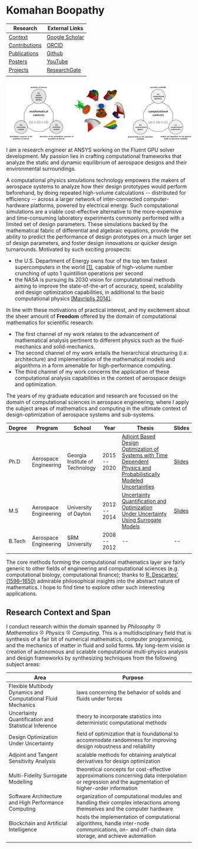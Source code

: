 # Komahan Boopathy


| Research | External Links |
|---|---|
| [Context](#research-span) | [Google Scholar](https://scholar.google.com/citations?hl=en&user=YLg4R3sAAAAJ) |
| [Contributions](ResearchContributions.md) | [ORCID](https://orcid.org/0000-0002-2543-0942) |
| [Publications](SummaryOfPublications.md) | [Github](https://github.com/komahanb) |
| [Posters](RESEARCH_POSTERS.md) | [YouTube](https://www.youtube.com/@komahanboopathy) |
| [Projects](COMPUTATIONAL_PROJECTS.md) | [ResearchGate](https://www.researchgate.net/profile/Komahan-Boopathy) |
|  |  |

![](assets/images/research-span.png)

I am a research engineer at ANSYS working on the Fluent GPU solver development. My passion lies in crafting computational frameworks that analyze the static and dynamic equilibrium of aerospace designs and their environmental surroundings.

A computational physics simulations technology empowers the makers of aerospace systems to analyze how their design prototypes would perform beforehand, by doing repeated high-volume calculations -- distributed for efficiency -- across a larger network of inter-connected computer-hardware platforms, powered by electrical energy.
Such computational simulations are a viable cost-effective alternative to the more-expensive and time-consuming laboratory experiments commonly performed with a limited set of design parameters.
These simulations backed by the mathematical fabric of differential and algebraic equations, provide the ability to predict the performance of design prototypes on a much larger set of design parameters, and foster design innovations or quicker design turnarounds.
Motivated by such exciting prospects:

- the U.S. Department of Energy owns four of the top ten fastest supercomputers in the world [[1]](https://www.energy.gov/science/high-performance-computing), capable of high-volume number crunching of upto 1 quintillion operations per second
- the NASA is pursuing its 2030 vision for computatational methods aiming to improve the state-of-the-art of accuracy, speed, scalability and design optimization capabilities, in additional to the basic computational physics [[Mavriplis 2014]](/assets/publications/nasa-cfd-2030.pdf).

In line with these motivations of practical interest, and my excitement about the sheer amount of **Freedom** offered by the domain of computational mathematics for scientific research:

- The first channel of my work relates to the advancement of mathematical analysis pertinent to different physics such as the fluid-mechanics and solid-mechanics.
- The second channel of my work entails the hierarchical structuring (i.e. architecture) and implementation of the mathematical models and algorithms in a form amenable for high-performance computing.
- The third channel of my work concerns the application of these computational analysis capabilities in the context of aerospace design and optimization.

The years of my graduate education and research are focussed on the domain of computational sciences in aerospace engineering; where I apply the subject areas of mathematics and computing in the ultimate context of design-optimization of aerospace systems and sub-systems. 

| Degree | Program | School | Year | Thesis | Slides
|---|---|---|---|---|---|
| Ph.D | Aerospace Engineering | Georgia Institute of Technology | 2015 -- 2020 | [Adjoint Based Design Optimization of Systems with Time Dependent Physics and Probabilistically Modeled Uncertainties](http://hdl.handle.net/1853/63658) | [Slides](/assets/publications/komahan-boopathy-phd-defense.pdf)
| M.S  | Aerospace Engineering | University of Dayton | 2012 -- 2014 | [Uncertainty Quantification and Optimization Under Uncertainty Using Surrogate Models](http://rave.ohiolink.edu/etdc/view?acc_num=dayton1398302731) | [Slides](/assets/publications/komahan-boopathy-masters-defense.pdf)
| B.Tech | Aerospace Engineering | SRM University | 2008 -- 2012 | -- | -- |
| | | | | | |

The core methods forming the computational mathematics layer are fairly generic to other fields of engineering and computational sciences (e.g. computational biology, computational finance); thanks to [R. Descartes' (1596–1650)](https://plato.stanford.edu/entries/descartes/) admirable philosophical insights into the abstract nature of mathematics. I hope to find time to explore other such interesting applications.

## Research Context and Span <span id="research-span"></span>

I conduct research within the domain spanned by *Philosophy* <img src="/assets/images/otimes.png" width="13"> *Mathematics* <img src="/assets/images/otimes.png" width="13"> *Physics* <img src="/assets/images/otimes.png" width="13"> *Computing*.
This is a multidisciplinary field that is synthesis of a fair bit of numerical mathematics, computer programming, and the mechanics of matter in fluid and solid forms.
My long-term vision is creation of autonomous and scalable computational multi-physics analysis and design frameworks by synthesizing techniques from the following subject areas:

| Area | Purpose |
|---|---|
Flexible Multibody Dynamics and Computational Fluid Mechanics | laws concerning the behavior of solids and fluids under forces |
Uncertainty Quantification and Statistical Inference | theory to incorporate statistics into deterministic computational methods |
Design Optimization Under Uncertainty | field of optimization that is foundational to accommodate randomness for improving design robustness and reliability |
Adjoint and Tangent Sensitivity Analysis | scalable methods for obtaining analytical derivatives for design optimization |
Multi-Fidelity Surrogate Modelling | theoretical concepts for cost-effective approximations concerning data interpolation or regression and the augmentation of higher-order information |
Software Architecture and High Performance Computing | organization of computational modules and handling their complex interactions among themselves and the computer hardware|
Blockchain and Artificial Intelligence | hosts the implementation of computational algorithms, handle inter-node communications, on- and off-chain data storage, and achieve automation |
| |
